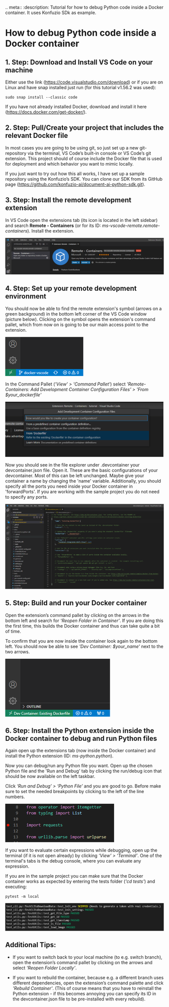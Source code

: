 .. meta::
   :description: Tutorial for how to debug Python code inside a Docker container. It uses Konfuzio SDk as example.

# How to debug Python code inside a Docker container

## 1. Step: Download and Install VS Code on your machine

Either use the link (https://code.visualstudio.com/download) or if you are on Linux and have snap installed just run 
(for this tutorial v1.56.2 was used):

```ubuntu
sudo snap install --classic code
```
If you have not already installed Docker, download and install it here (https://docs.docker.com/get-docker/).

## 2. Step: Pull/Create your project that includes the relevant Docker file

In most cases you are going to be using git, so just set up a new git-repository via the terminal, VS Code’s built-in 
console or VS Code’s git extension. This project should of course include the Docker file that is used for deployment 
and which behavior you want to mimic locally.
 


If you just want to try out how this all works, I have set up a sample repository using the Konfuzio’s SDK. You can 
clone our SDK from its GitHub page (https://github.com/konfuzio-ai/document-ai-python-sdk.git).

## 3. Step: Install the remote development extension

In VS Code open the extensions tab (its icon is located in the left sidebar) and search **Remote - Containers** (or for 
its ID: *ms-vscode-remote.remote-containers*). Install the extension.

<!--[extensions tab](images/vscode_docker/extensions.PNG)-->

![remote development extension](../_static/img/vscode_Docker/remote_dev_extension.png)

## 4. Step: Set up your remote development environment

You should now be able to find the remote extension's symbol (arrows on a green background) in the bottom left corner of
the VS Code window (picture below). Clicking on the symbol opens the extension's command pallet, which from now on is 
going to be our main access point to the extension.

![green arrows](../_static/img/vscode_docker/green_arrows.png)

In the Command Pallet (*'View' > 'Command Pallet'*) select *'Remote-Containers: Add Development Container Configuration 
Files' > 'From $your_dockerfile'*

![command pallet](../_static/img/vscode_docker/command_pallet.png)

Now you should see in the file explorer under .devcontainer your devcontainer.json file. Open it. These are the basic 
configurations of your devcontainer. Most of this can be left unchanged. Maybe give your container a name by changing 
the 'name' variable. Additionally, you should specify all the ports you need inside your Docker container in 
'forwardPorts'.
If you are working with the sample project you do not need to specify any ports.

![devcontainer.json](../_static/img/vscode_docker/devcontainer.png)

## 5. Step: Build and run your Docker container

Open the extension’s command pallet by clicking on the arrows in the bottom left and search 
for *‘Reopen Folder in Container’*. If you are doing this the first time, this builds the Docker container and thus 
can take quite a bit of time.
 


To confirm that you are now inside the container look again to the bottom left. You should now be able to 
see *'Dev Container: $your_name'* next to the two arrows.

![green arrows with text](../_static/img/vscode_docker/green_arrows_with_text.png)

## 6. Step: Install the Python extension inside the Docker container to debug and run Python files

Again open up the extensions tab (now inside the Docker container) and install the Python extension (ID: *ms-python.python*).
 


Now you can debug/run any Python file you want. Open up the chosen Python file and the 'Run and Debug' tab by clicking 
the run/debug icon that should be now available on the left taskbar.
 
<!--[run and debug tab](images/vscode_docker/run_and_debug.PNG)-->

Click *‘Run and Debug’ > ‘Python File’* and you are good to go. Before make sure to set the needed breakpoints by 
clicking to the left of the line numbers.

![debug point](../_static/img/vscode_docker/debug_point.png)

If you want to evaluate certain expressions while debugging, open up the terminal (if it is not open already) by 
clicking *‘View’ > ‘Terminal’*. One of the terminal's tabs is the debug console, where you can evaluate any expression.

If you are in the sample project you can make sure that the Docker container works as expected by entering the tests 
folder (*'cd tests'*) and executing:

```ubuntu
pytest -m local
```

![tests](../_static/img/vscode_docker/tests.png)


## Additional Tips:
 


- If you want to switch back to your local machine (to e.g. switch branch), open the extension’s command pallet by 
  clicking on the arrows and select *‘Reopen Folder Locally’*.
 


- If you want to rebuild the container, because e.g. a different branch uses different dependencies, open the 
  extension’s command palette and click *'Rebuild Container'*.
(This of course means that you have to reinstall the Python extension - if this becomes annoying you can specify 
  its ID in the devcontainer.json file to be pre-installed with every rebuild).
